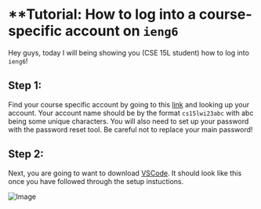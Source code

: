 # **Tutorial: How to log into a course-specific account on `ieng6`

Hey guys, today I will being showing you (CSE 15L student) how to log into `ieng6`!

## Step 1:

Find your course specific account by going to this [link](https://sdacs.ucsd.edu/~icc/index.php) and looking up your account. Your account name should be by the format `cs15lwi23abc` with abc being some unique characters. You will also need to set up your password with the password reset tool. Be careful not to replace your main password!

## Step 2:

Next, you are going to want to download [VSCode](https://code.visualstudio.com/). It should look like this once you have followed through the setup instuctions.

![Image](https://cdn.discordapp.com/attachments/646918392824987651/1063583864083197993/image.png)
